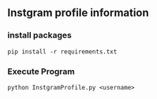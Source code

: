 
## Instgram profile information

### install packages 
```
pip install -r requirements.txt
```

### Execute Program
```
python InstgramProfile.py <username>
```

